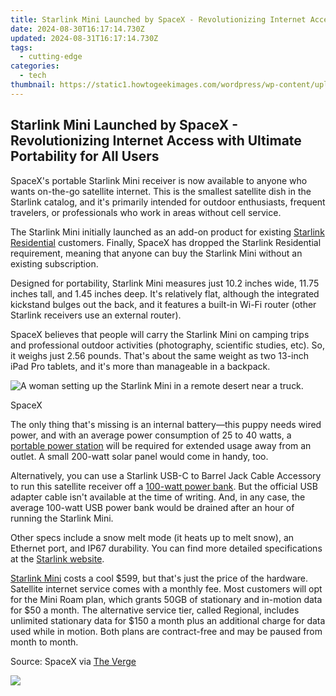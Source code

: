 ```yaml
---
title: Starlink Mini Launched by SpaceX - Revolutionizing Internet Access with Ultimate Portability for All Users
date: 2024-08-30T16:17:14.730Z
updated: 2024-08-31T16:17:14.730Z
tags:
  - cutting-edge
categories:
  - tech
thumbnail: https://static1.howtogeekimages.com/wordpress/wp-content/uploads/2024/07/19.jpg
---
```


## Starlink Mini Launched by SpaceX - Revolutionizing Internet Access with Ultimate Portability for All Users

SpaceX's portable Starlink Mini receiver is now available to anyone who wants on-the-go satellite internet. This is the smallest satellite dish in the Starlink catalog, and it's primarily intended for outdoor enthusiasts, frequent travelers, or professionals who work in areas without cell service.

 The Starlink Mini initially launched as an add-on product for existing [Starlink Residential](https://desktop-recording.techidaily.com/new-2024-approved-first-steps-in-virtual-conferencing-with-zoom/) customers. Finally, SpaceX has dropped the Starlink Residential requirement, meaning that anyone can buy the Starlink Mini without an existing subscription.

 Designed for portability, Starlink Mini measures just 10.2 inches wide, 11.75 inches tall, and 1.45 inches deep. It's relatively flat, although the integrated kickstand bulges out the back, and it features a built-in Wi-Fi router (other Starlink receivers use an external router).

 SpaceX believes that people will carry the Starlink Mini on camping trips and professional outdoor activities (photography, scientific studies, etc). So, it weighs just 2.56 pounds. That's about the same weight as two 13-inch iPad Pro tablets, and it's more than manageable in a backpack.

![A woman setting up the Starlink Mini in a remote desert near a truck.](https://static1.howtogeekimages.com/wordpress/wp-content/uploads/2024/07/20.jpg) 

SpaceX

 The only thing that's missing is an internal battery—this puppy needs wired power, and with an average power consumption of 25 to 40 watts, a [portable power station](https://some-approaches.techidaily.com/updated-the-pros-guide-to-conquering-photovideo-importers-in-win11/) will be required for extended usage away from an outlet. A small 200-watt solar panel would come in handy, too.

 Alternatively, you can use a Starlink USB-C to Barrel Jack Cable Accessory to run this satellite receiver off a [100-watt power bank](https://android-location-track.techidaily.com/in-2024-top-5-tracking-apps-to-track-vivo-x90s-without-them-knowing-drfone-by-drfone-virtual-android/). But the official USB adapter cable isn't available at the time of writing. And, in any case, the average 100-watt USB power bank would be drained after an hour of running the Starlink Mini.

 Other specs include a snow melt mode (it heats up to melt snow), an Ethernet port, and IP67 durability. You can find more detailed specifications at the [Starlink website](https://www.starlink.com/specifications?spec=5).

[Starlink Mini](https://www.starlink.com/us/roam) costs a cool $599, but that's just the price of the hardware. Satellite internet service comes with a monthly fee. Most customers will opt for the Mini Roam plan, which grants 50GB of stationary and in-motion data for $50 a month. The alternative service tier, called Regional, includes unlimited stationary data for $150 a month plus an additional charge for data used while in motion. Both plans are contract-free and may be paused from month to month.

 Source: SpaceX via [The Verge](https://www.theverge.com/2024/7/11/24196294/starlink-mini-available-us-price-specs?showComments=1)

<ins class="adsbygoogle"
     style="display:block"
     data-ad-format="autorelaxed"
     data-ad-client="ca-pub-7571918770474297"
     data-ad-slot="1223367746"></ins>



<ins class="adsbygoogle"
     style="display:block"
     data-ad-client="ca-pub-7571918770474297"
     data-ad-slot="8358498916"
     data-ad-format="auto"
     data-full-width-responsive="true"></ins>



<!-- affiliate ads begin -->
<a href="https://secure.2checkout.com/order/checkout.php?PRODS=3851655&QTY=1&AFFILIATE=108875&CART=1"><img src="http://www.aiseesoft.com/avangate/30p/banner.jpg" border="0"></a>
<!-- affiliate ads end -->